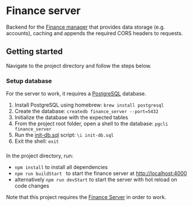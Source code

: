 # Finance server
Backend for the [Finance manager](https://github.com/JeroenMols/finance-manager) that provides data storage (e.g. accounts), caching and appends the required CORS headers to requests.

## Getting started
Navigate to the project directory and follow the steps below.

### Setup database
For the server to work, it requires a [PostgreSQL](https://www.postgresql.org/) database.

1. Install PostgreSQL using homebrew: `brew install postgresql`
1. Create the database: `createdb finance_server --port=5432`
1. Initialize the database with the expected tables
  1. From the project root folder, open a shell to the database: `pgcli finance_server`
  1. Run the [init-db.sql](init-db.sql) script: `\i init-db.sql`
  1. Exit the shell: `exit`

### 
In the project directory, run:

- `npm install` to install all dependencies
- `npm run buildStart ` to start the finance server at [http://localhost:4000](http://localhost:4000)
- alternatively `npm run devStart` to start the server with hot reload on code changes

Note that this project requires the [Finance Server](https://github.com/JeroenMols/finance-server) in order to work.

